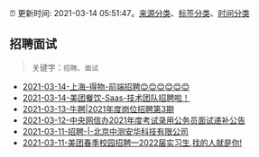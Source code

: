 :alarm_clock: 更新时间: 2021-03-14 05:51:47。[来源分类](../README.md)、[标签分类](../TAGS.md)、[时间分类](../TIMELINE.md)

## 招聘面试


> 关键字：`招聘`、`面试`



- [2021-03-14-上海-得物-前端招聘😊😊😊😊😊😊](https://www.v2ex.com/t/761495) 
- [2021-03-14-美团餐饮-Saas-技术团队招聘啦！](https://www.v2ex.com/t/761489) 
- [2021-03-13-牛聘|2021年度岗位招聘第3期](https://sec.thief.one/article_content?a_id=a1a88de6de75256f082adf536656616b) 
- [2021-03-12-中央网信办2021年度考试录用公务员面试递补公告](https://sec.thief.one/article_content?a_id=d8893076c639041511e9671650d87df0) 
- [2021-03-11-招聘-|-北京中测安华科技有限公司](https://sec.thief.one/article_content?a_id=e0fd84cc856423de53cf69fa7446629f) 
- [2021-03-11-美团春季校园招聘—2022届实习生,找的人就是你!](https://sec.thief.one/article_content?a_id=b5f0a02aa0f369ed7e16d5a9573eabff) 